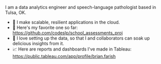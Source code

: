 I am a data analytics engineer and speech-language pathologist based in Tulsa, OK.

- 💪 I make scalable, resilient applications in the cloud. 
- 💌 Here's my favorite one so far: https://github.com/codeslp/school_assessments_proj
- 🍲 I love setting up the data, so that I and collaborators can soak up delicious insights from it.
- 📈 Here are reports and dashboards I've made in Tableau:  https://public.tableau.com/app/profile/brian.farish
